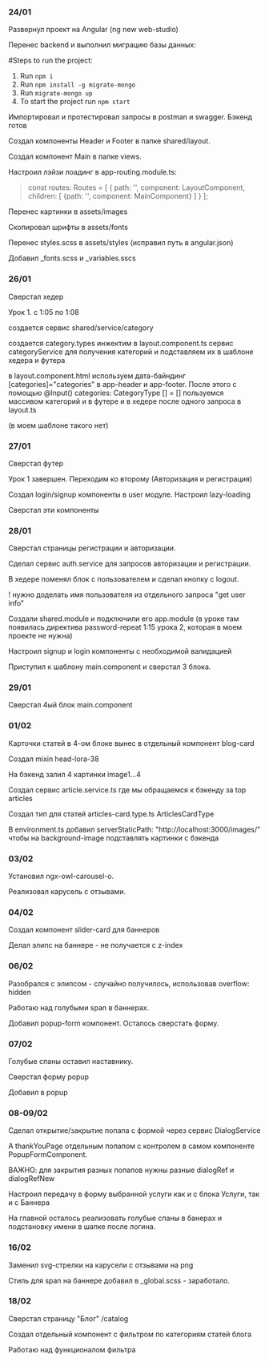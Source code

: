 ### 24/01
Развернул проект на Angular (ng new web-studio)

Перенес backend и выполнил миграцию базы данных:

#Steps to run the project:
1. Run `npm i`
2. Run `npm install -g migrate-mongo`
3. Run `migrate-mongo up`
4. To start the project run `npm start`

Импортировал и протестировал запросы в postman и swagger. Бэкенд готов

Создал компоненты Header и Footer в папке shared/layout.

Создал компонент Main в папке views.

Настроил лэйзи лоадинг в app-routing.module.ts:

>const routes: Routes = [
>{
>path: '',
>component: LayoutComponent,
>children: [
>{path: '', component: MainComponent}
>]
>}
>];

Перенес картинки в assets/images

Скопировал шрифты в assets/fonts

Перенес styles.scss в assets/styles (исправил путь в angular.json)

Добавил _fonts.scss и _variables.sscs



### 26/01
Сверстал хедер


Урок 1. с 1:05 по 1:08

создается сервис shared/service/category

создается category.types
инжектим в layout.component.ts сервис categoryService для получения категорий и подставляем их в шаблоне хедера и футера

в layout.component.html используем дата-байндинг [categories]="categories" в app-header и app-footer. 
После этого с помощью @Input() categories: CategoryType [] = [] пользуемся массивом категорий и в футере и в хедере после одного запроса в layout.ts

(в моем шаблоне такого нет)

### 27/01
Сверстал футер

Урок 1 завершен. Переходим ко второму (Авторизация и регистрация)

Создал login/signup компоненты в user модуле. Настроил lazy-loading 

Сверстал эти компоненты


### 28/01
Сверстал страницы регистрации и авторизации.

Сделал сервис auth.service для запросов авторизации и регистрации.

В хедере поменял блок с пользователем и сделал кнопку с logout.

! нужно доделать имя пользователя из отдельного запроса "get user info"

Создали shared.module и подключили его app.module
(в уроке там появилась директива password-repeat 1:15 урока 2, которая в моем проекте не нужна)

Настроил signup и login компоненты с необходимой валидацией

Приступил к шаблону main.component и сверстал 3 блока.

### 29/01
Сверстал 4ый блок main.component

### 01/02

Карточки статей в 4-ом блоке вынес в отдельный компонент blog-card

Создал mixin head-lora-38

На бэкенд залил 4 картинки image1...4

Создал сервис article.service.ts где мы обращаемся к бэкенду за top articles

Создал тип для статей articles-card.type.ts ArticlesCardType

В environment.ts добавил   serverStaticPath: "http://localhost:3000/images/" чтобы на background-image подставлять картинки с бэкенда

### 03/02
Установил ngx-owl-carousel-o.

Реализовал карусель с отзывами.

### 04/02
Создал компонент slider-card для баннеров

Делал элипс на баннере - не получается с z-index

### 06/02
Разобрался с элипсом - случайно получилось, использовав overflow: hidden

Работаю над голубыми span в баннерах.

Добавил popup-form компонент. Осталось сверстать форму.


### 07/02
Голубые спаны оставил наставнику.

Сверстал форму popup

Добавил <mat-select> в popup

### 08-09/02
Сделал открытие/закрытие попапа с формой через сервис DialogService

А thankYouPage отдельным попапом с контролем в самом компоненте PopupFormComponent.

ВАЖНО: для закрытия разных попапов нужны разные dialogRef и dialogRefNew

Настроил передачу в форму выбранной услуги как и с блока Услуги, так и с Баннера

На главной осталось реализовать голубые спаны в банерах и подстановку имени в шапке после логина.


### 16/02
Заменил svg-стрелки на карусели с отзывами на png

Стиль для span на баннере добавил в _global.scss - заработало.

### 18/02
Сверстал страницу "Блог" /catalog

Создал отдельный компонент с фильтром по категориям статей блога

Работаю над функционалом фильтра


